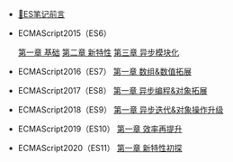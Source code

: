<!-- sidebar.md -->

- [📑ES笔记前言](/notes/ECMAScript/ECMAPreview)

- ECMAScript2015（ES6）

  [第一章 基础](/notes/ECMAScript/es6-0)
  [第二章 新特性](/notes/ECMAScript/es6-1)
  [第三章 异步模块化](/notes/ECMAScript/es6-2)

- ECMAScript2016（ES7）
  [第一章 数组&数值拓展](/notes/ECMAScript/es7)

-  ECMAScript2017（ES8）
  [第一章 异步编程&对象拓展](/notes/ECMAScript/es8)

- ECMAScript2018（ES9）
  [第一章 异步迭代&对象操作升级](/notes/ECMAScript/es9)

- ECMAScript2019（ES10）
  [第一章 效率再提升](/notes/ECMAScript/es10)

- ECMAScript2020（ES11）
  [第一章 新特性初探](/notes/ECMAScript/es11)

